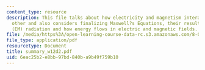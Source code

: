 ```yaml
---
content_type: resource
description: This file talks about how electricity and magnetism interact with each
  other and also considers finalizing Maxwell?s Equations, their result ? electromagnetic
  (EM) radiation and how energy flows in electric and magnetic fields.
file: /media/https%3A/open-learning-course-data-rc.s3.amazonaws.com/8-02t-electricity-and-magnetism-spring-2005/6eac25b2e8bb97bd840ba9b49f759b10_summary_w12d2.pdf
file_type: application/pdf
resourcetype: Document
title: summary_w12d2.pdf
uid: 6eac25b2-e8bb-97bd-840b-a9b49f759b10
---
```

